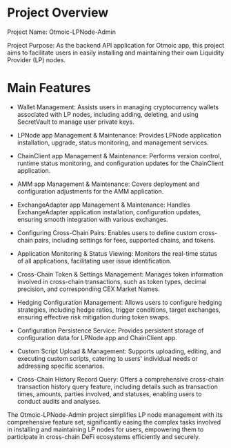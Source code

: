 # Project Overview
Project Name: Otmoic-LPNode-Admin

Project Purpose: As the backend API application for Otmoic app, this project aims to facilitate users in easily installing and maintaining their own Liquidity Provider (LP) nodes.

# Main Features
* Wallet Management: Assists users in managing cryptocurrency wallets associated with LP nodes, including adding, deleting, and using SecretVault to manage user private keys.

* LPNode app Management & Maintenance: Provides LPNode application installation, upgrade, status monitoring, and management services.

* ChainClient app Management & Maintenance: Performs version control, runtime status monitoring, and configuration updates for the ChainClient application.

* AMM app Management & Maintenance: Covers deployment and configuration adjustments for the AMM application.

* ExchangeAdapter app Management & Maintenance: Handles ExchangeAdapter application installation, configuration updates, ensuring smooth integration with various exchanges.

* Configuring Cross-Chain Pairs: Enables users to define custom cross-chain pairs, including settings for fees, supported chains, and tokens.

* Application Monitoring & Status Viewing: Monitors the real-time status of all applications, facilitating user issue identification.

* Cross-Chain Token & Settings Management: Manages token information involved in cross-chain transactions, such as token types, decimal precision, and corresponding CEX Market Names.

* Hedging Configuration Management: Allows users to configure hedging strategies, including hedge ratios, trigger conditions, target exchanges, ensuring effective risk mitigation during token swaps.

* Configuration Persistence Service: Provides persistent storage of configuration data for LPNode app and ChainClient app.

* Custom Script Upload & Management: Supports uploading, editing, and executing custom scripts, catering to users' individual needs or addressing specific scenarios.

* Cross-Chain History Record Query: Offers a comprehensive cross-chain transaction history query feature, including details such as transaction times, amounts, parties involved, and statuses, enabling users to conduct audits and analyses.

The Otmoic-LPNode-Admin project simplifies LP node management with its comprehensive feature set, significantly easing the complex tasks involved in installing and maintaining LP nodes for users, empowering them to participate in cross-chain DeFi ecosystems efficiently and securely.